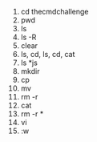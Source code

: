 1. cd thecmdchallenge
2. pwd
3. ls
4. ls -R
5. clear
6. ls, cd, ls, cd, cat
7. ls *js
8. mkdir
9. cp
10. mv
11. rm -r
12. cat
13. rm -r * 
14. vi
15. :w